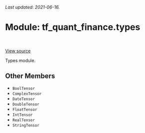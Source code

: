 <!--
This file is generated by a tool. Do not edit directly.
For open-source contributions the docs will be updated automatically.
-->

*Last updated: 2021-06-16.*

<div itemscope itemtype="http://developers.google.com/ReferenceObject">
<meta itemprop="name" content="tf_quant_finance.types" />
<meta itemprop="path" content="Stable" />
<meta itemprop="property" content="BoolTensor"/>
<meta itemprop="property" content="ComplexTensor"/>
<meta itemprop="property" content="DateTensor"/>
<meta itemprop="property" content="DoubleTensor"/>
<meta itemprop="property" content="FloatTensor"/>
<meta itemprop="property" content="IntTensor"/>
<meta itemprop="property" content="RealTensor"/>
<meta itemprop="property" content="StringTensor"/>
</div>

# Module: tf_quant_finance.types

<!-- Insert buttons and diff -->

<table class="tfo-notebook-buttons tfo-api" align="left">
</table>

<a target="_blank" href="https://github.com/google/tf-quant-finance/blob/master/tf_quant_finance/types/__init__.py">View source</a>



Types module.



## Other Members

* `BoolTensor` <a id="BoolTensor"></a>
* `ComplexTensor` <a id="ComplexTensor"></a>
* `DateTensor` <a id="DateTensor"></a>
* `DoubleTensor` <a id="DoubleTensor"></a>
* `FloatTensor` <a id="FloatTensor"></a>
* `IntTensor` <a id="IntTensor"></a>
* `RealTensor` <a id="RealTensor"></a>
* `StringTensor` <a id="StringTensor"></a>
